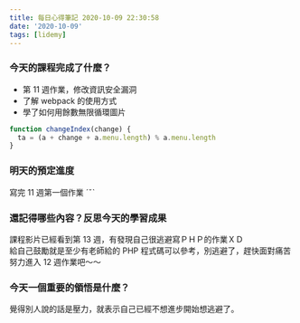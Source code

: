 ```yaml
---
title: 每日心得筆記 2020-10-09 22:30:58
date: '2020-10-09'
tags: [lidemy]
---
```


### 今天的課程完成了什麼？

- 第 11 週作業，修改資訊安全漏洞
- 了解 webpack 的使用方式
- 學了如何用餘數無限循環圖片

```js
function changeIndex(change) {
  ta = (a + change + a.menu.length) % a.menu.length
}
```

### 明天的預定進度

寫完 11 週第一個作業 ˊˇˋ

### 還記得哪些內容？反思今天的學習成果

課程影片已經看到第 13 週，有發現自己很逃避寫ＰＨＰ的作業ＸＤ  
給自己鼓勵就是至少有老師給的 PHP 程式碼可以參考，別逃避了，趕快面對痛苦努力進入 12 週作業吧～～

### 今天一個重要的領悟是什麼？

覺得別人說的話是壓力，就表示自己已經不想進步開始想逃避了。
